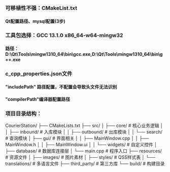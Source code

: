 ### 可移植性不强：CMakeList.txt  
#### Qt配置路径、mysql配置(3步)

### 工具包选择：GCC 13.1.0 x86_64-w64-mingw32
#### 路径：D:\Qt\Tools\mingw1310_64\bin\gcc.exe,D:\Qt\Tools\mingw1310_64\bin\g++.exe

### c_cpp_properties.json文件
#### "includePath" 路径配置，不配置会导致头文件无法识别
#### "compilerPath"编译器配置路径

### 项目目录结构：
CourierStation/
├── CMakeLists.txt
├── src/
│   ├── core/              # 核心业务逻辑
│   │   ├── inbound/      # 入库模块
│   │   ├── outbound/     # 出库模块
│   │   └── search/       # 查询模块
│   ├── gui/              # 界面相关
│   │   ├── MainWindow.cpp
│   │   ├── MainWindow.h
│   │   ├── MainWindow.ui
│   │   └── widgets/      # 自定义控件
│   ├── database/         # 数据库连接层
│   └── main.cpp          # 程序入口
├── resources/            # 资源文件
│   ├── images/           # 图片素材
│   ├── styles/           # QSS样式表
│   └── translations/     # 多语言文件
├── third_party/          # 第三方库
└── build/                # 构建目录